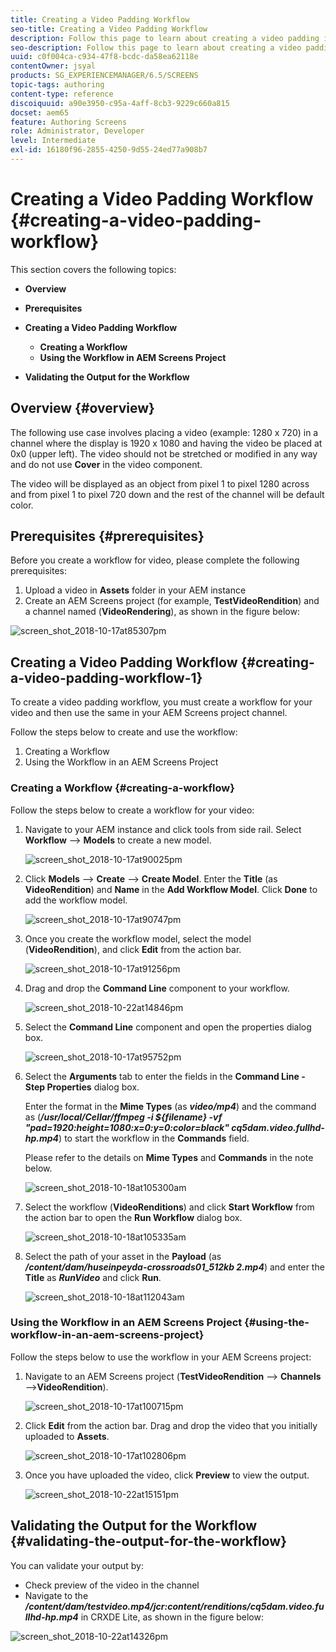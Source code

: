```yaml
---
title: Creating a Video Padding Workflow
seo-title: Creating a Video Padding Workflow
description: Follow this page to learn about creating a video padding in the workflow for your assets.
seo-description: Follow this page to learn about creating a video padding in the workflow for your assets.
uuid: c0f004ca-c934-47f8-bcdc-da58ea62118e
contentOwner: jsyal
products: SG_EXPERIENCEMANAGER/6.5/SCREENS
topic-tags: authoring
content-type: reference
discoiquuid: a90e3950-c95a-4aff-8cb3-9229c660a815
docset: aem65
feature: Authoring Screens
role: Administrator, Developer
level: Intermediate
exl-id: 16180f96-2855-4250-9d55-24ed77a908b7
---
```

# Creating a Video Padding Workflow {#creating-a-video-padding-workflow}

This section covers the following topics:

* **Overview**
* **Prerequisites**
* **Creating a Video Padding Workflow**
    * **Creating a Workflow**
    * **Using the Workflow in AEM Screens Project**

* **Validating the Output for the Workflow**

## Overview {#overview}

The following use case involves placing a video (example: 1280 x 720) in a channel where the display is 1920 x 1080 and having the video be placed at 0x0 (upper left). The video should not be stretched or modified in any way and do not use **Cover** in the video component.

The video will be displayed as an object from pixel 1 to pixel 1280 across and from pixel 1 to pixel 720 down and the rest of the channel will be default color.

## Prerequisites {#prerequisites}

Before you create a workflow for video, please complete the following prerequisites:

1. Upload a video in **Assets** folder in your AEM instance
1. Create an AEM Screens project (for example, **TestVideoRendition**) and a channel named (**VideoRendering**), as shown in the figure below:

![screen_shot_2018-10-17at85307pm](assets/screen_shot_2018-10-17at85307pm.png)

## Creating a Video Padding Workflow {#creating-a-video-padding-workflow-1}

To create a video padding workflow, you must create a workflow for your video and then use the same in your AEM Screens project channel.

Follow the steps below to create and use the workflow:

1. Creating a Workflow
1. Using the Workflow in an AEM Screens Project

### Creating a Workflow {#creating-a-workflow}

Follow the steps below to create a workflow for your video:

1. Navigate to your AEM instance and click tools from side rail. Select **Workflow** --&gt; **Models** to create a new model.

   ![screen_shot_2018-10-17at90025pm](assets/screen_shot_2018-10-17at90025pm.png)

1. Click **Models** --&gt; **Create** --&gt; **Create Model**. Enter the **Title** (as **VideoRendition**) and **Name** in the **Add Workflow Model**. Click **Done** to add the workflow model.

   ![screen_shot_2018-10-17at90747pm](assets/screen_shot_2018-10-17at90747pm.png)

1. Once you create the workflow model, select the model (**VideoRendition**), and click **Edit** from the action bar.

   ![screen_shot_2018-10-17at91256pm](assets/screen_shot_2018-10-17at91256pm.png)

1. Drag and drop the **Command Line** component to your workflow.

   ![screen_shot_2018-10-22at14846pm](assets/screen_shot_2018-10-22at14846pm.png)

1. Select the **Command Line** component and open the properties dialog box.

   ![screen_shot_2018-10-17at95752pm](assets/screen_shot_2018-10-17at95752pm.png)

1. Select the **Arguments** tab to enter the fields in the **Command Line - Step Properties** dialog box.

   Enter the format in the **Mime Types** (as ***video/mp4***) and the command as (***/usr/local/Cellar/ffmpeg -i ${filename} -vf "pad=1920:height=1080:x=0:y=0:color=black" cq5dam.video.fullhd-hp.mp4***) to start the workflow in the **Commands** field.

   Please refer to the details on **Mime Types** and **Commands** in the note below.

   ![screen_shot_2018-10-18at105300am](assets/screen_shot_2018-10-18at105300am.png)

1. Select the workflow (**VideoRenditions**) and click **Start Workflow** from the action bar to open the **Run Workflow** dialog box.

   ![screen_shot_2018-10-18at105335am](assets/screen_shot_2018-10-18at105335am.png)

1. Select the path of your asset in the **Payload** (as ***/content/dam/huseinpeyda-crossroads01_512kb 2.mp4***) and enter the **Title** as ***RunVideo*** and click **Run**.

   ![screen_shot_2018-10-18at112043am](assets/screen_shot_2018-10-18at112043am.png)

### Using the Workflow in an AEM Screens Project {#using-the-workflow-in-an-aem-screens-project}

Follow the steps below to use the workflow in your AEM Screens project:

1. Navigate to an AEM Screens project (**TestVideoRendition** --&gt; **Channels** --&gt;**VideoRendition**).

   ![screen_shot_2018-10-17at100715pm](assets/screen_shot_2018-10-17at100715pm.png)

1. Click **Edit** from the action bar. Drag and drop the video that you initially uploaded to **Assets**.

   ![screen_shot_2018-10-17at102806pm](assets/screen_shot_2018-10-17at102806pm.png)

1. Once you have uploaded the video, click **Preview** to view the output.

   ![screen_shot_2018-10-22at15151pm](assets/screen_shot_2018-10-22at15151pm.png)

## Validating the Output for the Workflow {#validating-the-output-for-the-workflow}

You can validate your output by:

* Check preview of the video in the channel
* Navigate to the ***/content/dam/testvideo.mp4/jcr:content/renditions/cq5dam.video.fullhd-hp.mp4*** in CRXDE Lite, as shown in the figure below:

![screen_shot_2018-10-22at14326pm](assets/screen_shot_2018-10-22at14326pm.png)
